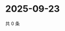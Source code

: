 # 2025-09-23

共 0 条

<!-- BEGIN ZHIHUQUESTIONS -->
<!-- 最后更新时间 Tue Sep 23 2025 15:11:29 GMT+0800 (China Standard Time) -->

<!-- END ZHIHUQUESTIONS -->
